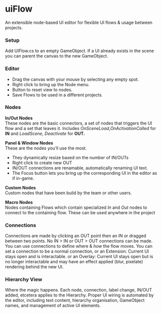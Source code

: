 # uiFlow

An extensible node-based UI editor for flexible UI flows & usage between projects.

### Setup
Add UIFlow.cs to an empty GameObject. If a UI already exists in the scene you can parent the canvas to the new GameObject.


### Editor
* Drag the canvas with your mouse by selecting any empty spot.
* Right click to bring up the Node menu.
* Button to reset view to nodes.
* Save Flows to be used in a different projects.

### Nodes

**In/Out Nodes**  
These nodes are the basic connectors, a set of nodes that triggers the UI flow and a set that leaves it.
Includes *OnSceneLoad*,*OnActivationCalled* for **IN** and *LoadScene*, *Deactivate* for **OUT.**

**Panel & Window Nodes**  
These are the nodes you'll use the most. 
* They dynamically resize based on the number of IN/OUTs
* Right click to create new OUT
* IN/OUT connections are renamable, automatically renaming UI text.
* The Focus button lets you bring up the corresponding UI in the editor as if in-game.

**Custom Nodes**  
Custom nodes that have been build by the team or other users.

**Macro Nodes**  
Nodes containing Flows which contain specialized *In* and *Out* nodes to connect to the containing flow. These can be used anywhere in the project

### Connections
Connections are made by clicking an OUT point then an IN or dragged between two points. No IN > IN or OUT > OUT connections can be made.
You can use connections to define where & *how* the flow moves.
You can set a connection to be a normal connection, or an Extension: Current UI stays open and is interactable. or an Overlay: Current UI stays open but is no longer interactable and may have an effect applied (blur, pixelate) rendering behind the new UI.

### Hierarchy View
Where the magic happens. Each node, connection, label change, IN/OUT added, etcetera applies to the Hierarchy. Proper UI wiring is automated by the editor, including text content, hierarchy organisation, GameObject names, and management of active UI elements.